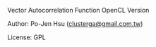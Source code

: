 Vector Autocorrelation Function OpenCL Version

Author: Po-Jen Hsu (clusterga@gmail.com.tw)

License: GPL
